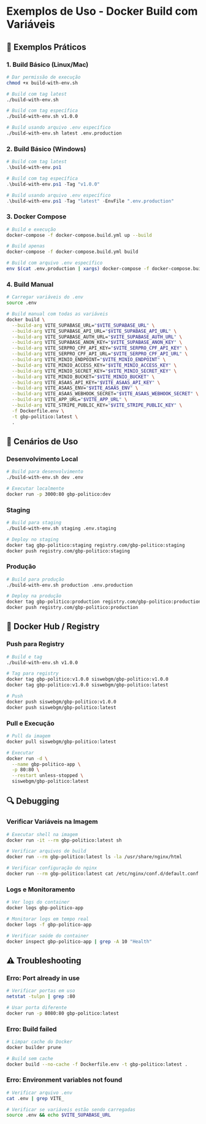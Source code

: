 # Exemplos de Uso - Docker Build com Variáveis

## 🚀 Exemplos Práticos

### 1. Build Básico (Linux/Mac)
```bash
# Dar permissão de execução
chmod +x build-with-env.sh

# Build com tag latest
./build-with-env.sh

# Build com tag específica
./build-with-env.sh v1.0.0

# Build usando arquivo .env específico
./build-with-env.sh latest .env.production
```

### 2. Build Básico (Windows)
```powershell
# Build com tag latest
.\build-with-env.ps1

# Build com tag específica
.\build-with-env.ps1 -Tag "v1.0.0"

# Build usando arquivo .env específico
.\build-with-env.ps1 -Tag "latest" -EnvFile ".env.production"
```

### 3. Docker Compose
```bash
# Build e execução
docker-compose -f docker-compose.build.yml up --build

# Build apenas
docker-compose -f docker-compose.build.yml build

# Build com arquivo .env específico
env $(cat .env.production | xargs) docker-compose -f docker-compose.build.yml up --build
```

### 4. Build Manual
```bash
# Carregar variáveis do .env
source .env

# Build manual com todas as variáveis
docker build \
  --build-arg VITE_SUPABASE_URL="$VITE_SUPABASE_URL" \
  --build-arg VITE_SUPABASE_API_URL="$VITE_SUPABASE_API_URL" \
  --build-arg VITE_SUPABASE_AUTH_URL="$VITE_SUPABASE_AUTH_URL" \
  --build-arg VITE_SUPABASE_ANON_KEY="$VITE_SUPABASE_ANON_KEY" \
  --build-arg VITE_SERPRO_CPF_API_KEY="$VITE_SERPRO_CPF_API_KEY" \
  --build-arg VITE_SERPRO_CPF_API_URL="$VITE_SERPRO_CPF_API_URL" \
  --build-arg VITE_MINIO_ENDPOINT="$VITE_MINIO_ENDPOINT" \
  --build-arg VITE_MINIO_ACCESS_KEY="$VITE_MINIO_ACCESS_KEY" \
  --build-arg VITE_MINIO_SECRET_KEY="$VITE_MINIO_SECRET_KEY" \
  --build-arg VITE_MINIO_BUCKET="$VITE_MINIO_BUCKET" \
  --build-arg VITE_ASAAS_API_KEY="$VITE_ASAAS_API_KEY" \
  --build-arg VITE_ASAAS_ENV="$VITE_ASAAS_ENV" \
  --build-arg VITE_ASAAS_WEBHOOK_SECRET="$VITE_ASAAS_WEBHOOK_SECRET" \
  --build-arg VITE_APP_URL="$VITE_APP_URL" \
  --build-arg VITE_STRIPE_PUBLIC_KEY="$VITE_STRIPE_PUBLIC_KEY" \
  -f Dockerfile.env \
  -t gbp-politico:latest \
  .
```

## 🔧 Cenários de Uso

### Desenvolvimento Local
```bash
# Build para desenvolvimento
./build-with-env.sh dev .env

# Executar localmente
docker run -p 3000:80 gbp-politico:dev
```

### Staging
```bash
# Build para staging
./build-with-env.sh staging .env.staging

# Deploy no staging
docker tag gbp-politico:staging registry.com/gbp-politico:staging
docker push registry.com/gbp-politico:staging
```

### Produção
```bash
# Build para produção
./build-with-env.sh production .env.production

# Deploy na produção
docker tag gbp-politico:production registry.com/gbp-politico:production
docker push registry.com/gbp-politico:production
```

## 🐳 Docker Hub / Registry

### Push para Registry
```bash
# Build e tag
./build-with-env.sh v1.0.0

# Tag para registry
docker tag gbp-politico:v1.0.0 siswebgm/gbp-politico:v1.0.0
docker tag gbp-politico:v1.0.0 siswebgm/gbp-politico:latest

# Push
docker push siswebgm/gbp-politico:v1.0.0
docker push siswebgm/gbp-politico:latest
```

### Pull e Execução
```bash
# Pull da imagem
docker pull siswebgm/gbp-politico:latest

# Executar
docker run -d \
  --name gbp-politico-app \
  -p 80:80 \
  --restart unless-stopped \
  siswebgm/gbp-politico:latest
```

## 🔍 Debugging

### Verificar Variáveis na Imagem
```bash
# Executar shell na imagem
docker run -it --rm gbp-politico:latest sh

# Verificar arquivos de build
docker run --rm gbp-politico:latest ls -la /usr/share/nginx/html

# Verificar configuração do nginx
docker run --rm gbp-politico:latest cat /etc/nginx/conf.d/default.conf
```

### Logs e Monitoramento
```bash
# Ver logs do container
docker logs gbp-politico-app

# Monitorar logs em tempo real
docker logs -f gbp-politico-app

# Verificar saúde do container
docker inspect gbp-politico-app | grep -A 10 "Health"
```

## ⚠️ Troubleshooting

### Erro: Port already in use
```bash
# Verificar portas em uso
netstat -tulpn | grep :80

# Usar porta diferente
docker run -p 8080:80 gbp-politico:latest
```

### Erro: Build failed
```bash
# Limpar cache do Docker
docker builder prune

# Build sem cache
docker build --no-cache -f Dockerfile.env -t gbp-politico:latest .
```

### Erro: Environment variables not found
```bash
# Verificar arquivo .env
cat .env | grep VITE_

# Verificar se variáveis estão sendo carregadas
source .env && echo $VITE_SUPABASE_URL
```